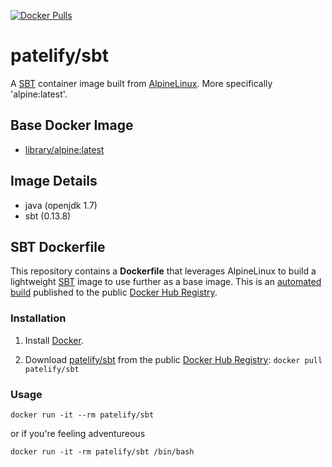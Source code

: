 [![Docker Pulls](https://img.shields.io/docker/pulls/patelify/sbt.svg)](https://hub.docker.com/r/patelify/sbt/)

# patelify/sbt

A [SBT](http://www.scala-sbt.org/) container image built from [AlpineLinux](http://alpinelinux.org/). More specifically 'alpine:latest'.

## Base Docker Image

* [library/alpine:latest](https://hub.docker.com/_/alpine/)

## Image Details
- java (openjdk 1.7)
- sbt (0.13.8)

## SBT Dockerfile

This repository contains a **Dockerfile** that leverages AlpineLinux to build a lightweight [SBT](http://www.scala-sbt.org/) image to use further as a base image. This is an [automated build](https://hub.docker.com/r/patelify/sbt/) published to the public [Docker Hub Registry](https://hub.docker.com/).

### Installation

1. Install [Docker](https://www.docker.com/).

2. Download [patelify/sbt](https://hub.docker.com/r/patelify/ruby/) from the public [Docker Hub Registry](https://registry.hub.docker.com/): `docker pull patelify/sbt`


### Usage

    docker run -it --rm patelify/sbt


or if you're feeling adventureous

    docker run -it -rm patelify/sbt /bin/bash

